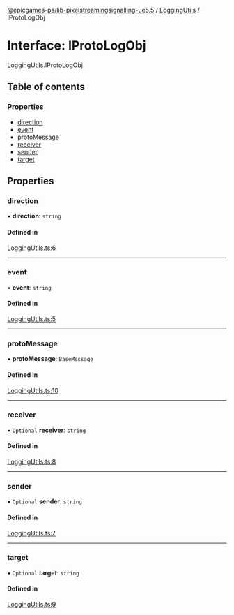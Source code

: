 [@epicgames-ps/lib-pixelstreamingsignalling-ue5.5](../README.md) / [LoggingUtils](../modules/LoggingUtils.md) / IProtoLogObj

# Interface: IProtoLogObj

[LoggingUtils](../modules/LoggingUtils.md).IProtoLogObj

## Table of contents

### Properties

- [direction](LoggingUtils.IProtoLogObj.md#direction)
- [event](LoggingUtils.IProtoLogObj.md#event)
- [protoMessage](LoggingUtils.IProtoLogObj.md#protomessage)
- [receiver](LoggingUtils.IProtoLogObj.md#receiver)
- [sender](LoggingUtils.IProtoLogObj.md#sender)
- [target](LoggingUtils.IProtoLogObj.md#target)

## Properties

### direction

• **direction**: `string`

#### Defined in

[LoggingUtils.ts:6](https://github.com/mcottontensor/PixelStreamingInfrastructure/blob/e96d9c6/Signalling/src/LoggingUtils.ts#L6)

___

### event

• **event**: `string`

#### Defined in

[LoggingUtils.ts:5](https://github.com/mcottontensor/PixelStreamingInfrastructure/blob/e96d9c6/Signalling/src/LoggingUtils.ts#L5)

___

### protoMessage

• **protoMessage**: `BaseMessage`

#### Defined in

[LoggingUtils.ts:10](https://github.com/mcottontensor/PixelStreamingInfrastructure/blob/e96d9c6/Signalling/src/LoggingUtils.ts#L10)

___

### receiver

• `Optional` **receiver**: `string`

#### Defined in

[LoggingUtils.ts:8](https://github.com/mcottontensor/PixelStreamingInfrastructure/blob/e96d9c6/Signalling/src/LoggingUtils.ts#L8)

___

### sender

• `Optional` **sender**: `string`

#### Defined in

[LoggingUtils.ts:7](https://github.com/mcottontensor/PixelStreamingInfrastructure/blob/e96d9c6/Signalling/src/LoggingUtils.ts#L7)

___

### target

• `Optional` **target**: `string`

#### Defined in

[LoggingUtils.ts:9](https://github.com/mcottontensor/PixelStreamingInfrastructure/blob/e96d9c6/Signalling/src/LoggingUtils.ts#L9)

